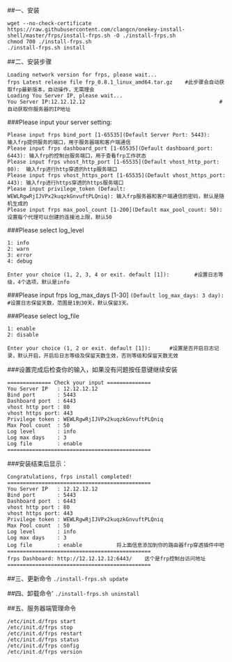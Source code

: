 ##一、安装
```
wget --no-check-certificate https://raw.githubusercontent.com/clangcn/onekey-install-shell/master/frps/install-frps.sh -O ./install-frps.sh
chmod 700 ./install-frps.sh
./install-frps.sh install
```

##二、安装步骤
```
Loading network version for frps, please wait...
frps Latest release file frp_0.8.1_linux_amd64.tar.gz    #此步骤会自动获取frp最新版本，自动操作，无需理会
Loading You Server IP, please wait...
You Server IP:12.12.12.12                                           #自动获取你服务器的IP地址
```
###Please input your server setting:
```
Please input frps bind_port [1-65535](Default Server Port: 5443):      输入frp提供服务的端口，用于服务器端和客户端通信
Please input frps dashboard_port [1-65535](Default dashboard_port: 6443): 输入frp的控制台服务端口，用于查看frp工作状态
Please input frps vhost_http_port [1-65535](Default vhost_http_port: 80):  输入frp进行http穿透的http服务端口
Please input frps vhost_https_port [1-65535](Default vhost_https_port: 443): 输入frp进行https穿透的https服务端口
Please input privilege_token (Default: WEWLRgwRjIJVPx2kuqzkGnvuftPLQniq): 输入frp服务器和客户端通信的密码，默认是随机生成的
Please input frps max_pool_count [1-200](Default max_pool_count: 50):     设置每个代理可以创建的连接池上限，默认50
```
###Please select log_level
````
1: info
2: warn
3: error
4: debug
````

`Enter your choice (1, 2, 3, 4 or exit. default [1]):        #设置日志等级，4个选项，默认是info`


###Please input frps log_max_days [1-30]
`(Default log_max_days: 3 day):            #设置日志保留天数，范围是1到30天，默认保留3天。`

###Please select log_file
```
1: enable
2: disable
```

`Enter your choice (1, 2 or exit. default [1]):      #设置是否开启日志记录，默认开启，开启后日志等级及保留天数生效，否则等级和保留天数无效`

###设置完成后检查你的输入，如果没有问题按任意键继续安装
```
============== Check your input ==============
You Server IP   : 12.12.12.12
Bind port       : 5443
Dashboard port  : 6443
vhost http port : 80
vhost https port: 443
Privilege token : WEWLRgwRjIJVPx2kuqzkGnvuftPLQniq
Max Pool count  : 50
Log level       : info
Log max days    : 3
Log file        : enable
==============================================
```
###安装结束后显示：
```
Congratulations, frps install completed!
==============================================
You Server IP   : 12.12.12.12
Bind port       : 5443
Dashboard port  : 6443
vhost http port : 80
vhost https port: 443
Privilege token : WEWLRgwRjIJVPx2kuqzkGnvuftPLQniq
Max Pool count  : 50
Log level       : info
Log max days    : 3
Log file        : enable           将上面信息添加到你的路由器frp穿透插件中吧
==============================================
frps Dashboard: http://12.12.12.12:6443/    这个是frp控制台访问地址
==============================================
```
##三、更新命令
`./install-frps.sh update`



##四、卸载命令'
`./install-frps.sh uninstall`



##五、服务器端管理命令
```
/etc/init.d/frps start
/etc/init.d/frps stop
/etc/init.d/frps restart
/etc/init.d/frps status
/etc/init.d/frps config
/etc/init.d/frps version
```
